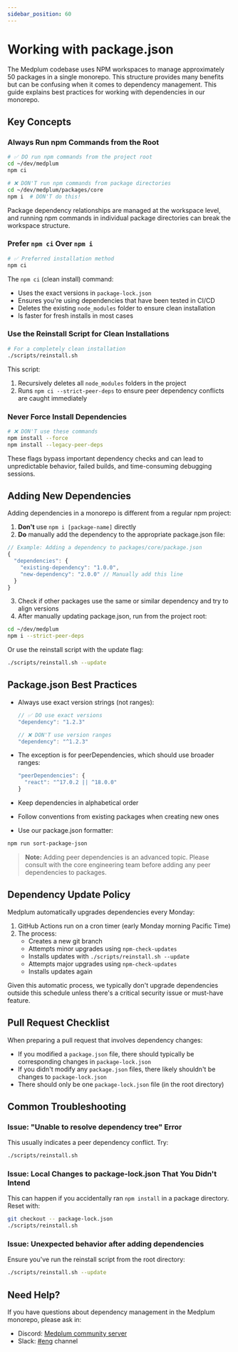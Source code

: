 ```yaml
---
sidebar_position: 60
---
```


# Working with package.json

The Medplum codebase uses NPM workspaces to manage approximately 50 packages in a single monorepo. This structure provides many benefits but can be confusing when it comes to dependency management. This guide explains best practices for working with dependencies in our monorepo.

## Key Concepts

### Always Run npm Commands from the Root

```bash
# ✅ DO run npm commands from the project root
cd ~/dev/medplum
npm ci

# ❌ DON'T run npm commands from package directories
cd ~/dev/medplum/packages/core
npm i  # DON'T do this!
```

Package dependency relationships are managed at the workspace level, and running npm commands in individual package directories can break the workspace structure.

### Prefer `npm ci` Over `npm i`

```bash
# ✅ Preferred installation method
npm ci
```

The `npm ci` (clean install) command:

- Uses the exact versions in `package-lock.json`
- Ensures you're using dependencies that have been tested in CI/CD
- Deletes the existing `node_modules` folder to ensure clean installation
- Is faster for fresh installs in most cases

### Use the Reinstall Script for Clean Installations

```bash
# For a completely clean installation
./scripts/reinstall.sh
```

This script:

1. Recursively deletes all `node_modules` folders in the project
2. Runs `npm ci --strict-peer-deps` to ensure peer dependency conflicts are caught immediately

### Never Force Install Dependencies

```bash
# ❌ DON'T use these commands
npm install --force
npm install --legacy-peer-deps
```

These flags bypass important dependency checks and can lead to unpredictable behavior, failed builds, and time-consuming debugging sessions.

## Adding New Dependencies

Adding dependencies in a monorepo is different from a regular npm project:

1. **Don't** use `npm i [package-name]` directly
2. **Do** manually add the dependency to the appropriate package.json file:

```js
// Example: Adding a dependency to packages/core/package.json
{
  "dependencies": {
    "existing-dependency": "1.0.0",
    "new-dependency": "2.0.0" // Manually add this line
  }
}
```

3. Check if other packages use the same or similar dependency and try to align versions
4. After manually updating package.json, run from the project root:

```bash
cd ~/dev/medplum
npm i --strict-peer-deps
```

Or use the reinstall script with the update flag:

```bash
./scripts/reinstall.sh --update
```

## Package.json Best Practices

- Always use exact version strings (not ranges):

  ```js
  // ✅ DO use exact versions
  "dependency": "1.2.3"

  // ❌ DON'T use version ranges
  "dependency": "^1.2.3"
  ```

- The exception is for peerDependencies, which should use broader ranges:

  ```js
  "peerDependencies": {
    "react": "^17.0.2 || ^18.0.0"
  }
  ```

- Keep dependencies in alphabetical order
- Follow conventions from existing packages when creating new ones
- Use our package.json formatter:

```bash
npm run sort-package-json
```

> **Note:** Adding peer dependencies is an advanced topic. Please consult with the core engineering team before adding any peer dependencies to packages.

## Dependency Update Policy

Medplum automatically upgrades dependencies every Monday:

1. GitHub Actions run on a cron timer (early Monday morning Pacific Time)
2. The process:
   - Creates a new git branch
   - Attempts minor upgrades using `npm-check-updates`
   - Installs updates with `./scripts/reinstall.sh --update`
   - Attempts major upgrades using `npm-check-updates`
   - Installs updates again

Given this automatic process, we typically don't upgrade dependencies outside this schedule unless there's a critical security issue or must-have feature.

## Pull Request Checklist

When preparing a pull request that involves dependency changes:

- If you modified a `package.json` file, there should typically be corresponding changes in `package-lock.json`
- If you didn't modify any `package.json` files, there likely shouldn't be changes to `package-lock.json`
- There should only be one `package-lock.json` file (in the root directory)

## Common Troubleshooting

### Issue: "Unable to resolve dependency tree" Error

This usually indicates a peer dependency conflict. Try:

```bash
./scripts/reinstall.sh
```

### Issue: Local Changes to package-lock.json That You Didn't Intend

This can happen if you accidentally ran `npm install` in a package directory. Reset with:

```bash
git checkout -- package-lock.json
./scripts/reinstall.sh
```

### Issue: Unexpected behavior after adding dependencies

Ensure you've run the reinstall script from the root directory:

```bash
./scripts/reinstall.sh --update
```

## Need Help?

If you have questions about dependency management in the Medplum monorepo, please ask in:

- Discord: [Medplum community server](https://discord.gg/medplum)
- Slack: [#eng](https://medplum.slack.com/archives/C051SKJKZ50) channel

